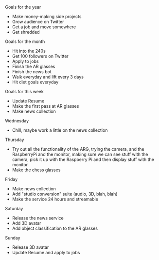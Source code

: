 Goals for the year 
- Make money-making side projects
- Grow audience on Twitter
- Get a job and move somewhere
- Get shredded


Goals for the month
- Hit into the 240s
- Get 100 followers on Twitter
- Apply to jobs
- Finish the AR glasses
- Finish the news bot
- Walk everyday and lift every 3 days
- Hit diet goals everyday

Goals for this week
- Update Resume
- Make the first pass at AR glasses
- Make news collection

Wednesday
- Chill, maybe work a little on the news collection

Thursday
- Try out all the functionality of the ARG, trying the camera, and the RaspberryPi and the monitor, making sure we can see stuff with the camera, pick it up with the Raspberry Pi and then display stuff with the monitor. 
- Make the chess glasses

Friday
- Make news collection
- Add "studio conversion" suite (audio, 3D, blah, blah)
- Make the service 24 hours and streamable

Saturday
- Release the news service
- Add 3D avatar
- Add object classification to the AR glasses

Sunday
- Release 3D avatar
- Update Resume and apply to jobs
